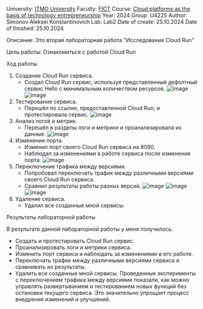 University: [ITMO University](https://itmo.ru/ru/)
Faculty: [FICT](https://fict.itmo.ru)
Course: [Cloud platforms as the basis of technology entrepreneurship](https://itmo-ict-faculty.github.io/cloud-platforms-as-the-basis-of-technology-entrepreneurship/education/labs/)
Year: 2024
Group: U4225
Author: Simonov Aleksei Konstantinovich
Lab: Lab2
Date of create: 25.10.2024
Date of finished: 25.10.2024

Описание:
Это вторая лабораторная работа "Исследование Cloud Run"

Цель работы:
Ознакомиться с работой Cloud Run

Ход работы

1. Создание Cloud Run сервиса.
    - Создал Cloud Run сервис, используя представленный дефолтный сервис Hello с минимальным количеством ресурсов.
	![image](https://github.com/user-attachments/assets/3ac3d35a-6441-4157-a248-931943922cb6)
	![image](https://github.com/user-attachments/assets/22668c3c-5410-425b-8716-d76961f09eb6)
2. Тестирование сервиса.
    - Перешёл по ссылке, предоставленной Cloud Run, и протестировала сервис.
![image](https://github.com/user-attachments/assets/d98cbc45-92f8-452a-9f3d-6af28b38aafc)
3. Анализ логов и метрик.
    - Перешёл в разделы логи и метрики и проанализировала их данные.
	![image](https://github.com/user-attachments/assets/fcaea4d6-fcb4-426f-99ba-2a6a7559ec16)
4. Изменение порта.
    - Изменил порт своего Cloud Run сервиса на 8090.
    - Наблюдал за изменениями в работе сервиса после изменения порта.
		![image](https://github.com/user-attachments/assets/817efdcc-90bc-494b-92ef-a632efe1200f)
5. Переключение трафика между версиями.
    - Попробовал переключать трафик между различными версиями своего Cloud Run сервиса.
    - Сравнил результаты работы разных версий.
 	![image](https://github.com/user-attachments/assets/81b62aeb-f6c4-4557-ba1f-8d5c9c58dcd0)
	![image](https://github.com/user-attachments/assets/03101c93-47ff-4471-93eb-d06c4884c688)
	![image](https://github.com/user-attachments/assets/149b111b-98ed-4c6d-b83b-41b070080bef)
6. Удаление сервиса.
    - Удалил все созданные мной сервисы.
    
Результаты лабораторной работы

В результате данной лабораторной работы у меня получилось:

- Создать и протестировать Cloud Run сервис.
- Проанализировать логи и метрики сервиса.
- Изменить порт сервиса и наблюдать за изменениями в его работе.
- Переключать трафик между различными версиями сервиса и сравнивать их результаты.
- Удалить все созданные мной сервисы.
Проведенные эксперименты с переключением трафика между версиями показали, как можно управлять развертыванием и тестированием новых функций без остановки текущего сервиса. Это значительно упрощает процесс внедрения изменений и улучшений.
